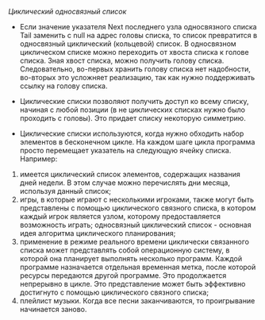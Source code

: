 *Циклический односвязный список*


- Если значение указателя Next последнего узла односвязного списка Tail заменить с null на адрес головы списка,
то список превратится в односвязный циклический (кольцевой) список. В односвязном циклическом списке можно переходить от хвоста списка к голове списка. 
Зная хвост списка, можно получить голову списка. Следовательно, во-первых хранить голову списка нет надобности, 
во-вторых это усложняет реализацию, так как нужно поддерживать ссылку на голову списка. 


- Циклические списки позволяют получить доступ ко всему списку, начиная с любой позиции (в не циклических списках нужно было проходить с головы). Это придает списку некоторую симметрию. 


- Циклические списки используются, когда нужно обходить набор элементов в бесконечном цикле. На каждом шаге цикла программа просто перемещает указатель на следующую ячейку списка. Например:
1) имеется циклический список элементов, содержащих названия дней недели. В этом случае можно перечислять дни месяца, используя данный список;
2) игры, в которые играют с несколькими игроками, также могут быть представлены с помощью циклического связного списка, в котором каждый игрок является узлом, которому предоставляется возможность играть;
односвязный циклический список - основная идея алгоритма циклического планирования;
3) применение в режиме реального времени циклически связанного списка может представлять собой операционную систему, в которой она планирует выполнять несколько программ. Каждой программе назначается отдельная временная метка, после которой ресурсы передаются другой программе. Это продолжается непрерывно в цикле. Это представление может быть эффективно достигнуто с помощью циклического связного списка;
4) плейлист музыки. Когда все песни заканчиваются, то проигрывание начинается заново.



